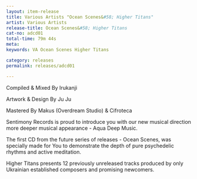 ```yaml
---
layout: item-release
title: Various Artists "Ocean Scenes&#58; Higher Titans"
artist: Various Artists
release-title: Ocean Scenes&#58; Higher Titans
cat-no: adcd01
total-time: 79m 44s
meta: 
keywords: VA Ocean Scenes Higher Titans

category: releases
permalink: releases/adcd01

---
```


Compiled & Mixed By Irukanji

Artwork & Design By Ju Ju

Mastered By Makus (Overdream Studio) & Cifroteca

Sentimony Records is proud to introduce you with our new musical direction more deeper musical appearance - Aqua Deep Music.

The first CD from the future series of releases - Ocean Scenes, was specially made for You to demonstrate the depth of pure psychedelic rhythms and active meditation.

Higher Titans presents 12 previously unreleased tracks produced by only Ukrainian established composers and promising newcomers.


